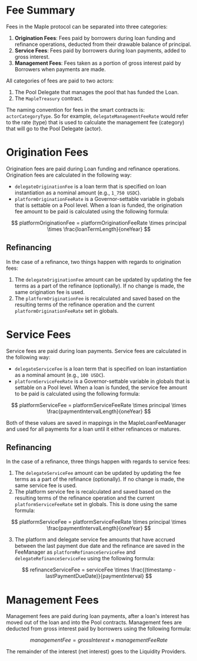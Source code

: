 # Fee Summary
Fees in the Maple protocol can be separated into three categories:
1. **Origination Fees**: Fees paid by borrowers during loan funding and refinance operations, deducted from their drawable balance of principal.
2. **Service Fees**: Fees paid by borrowers during loan payments, added to gross interest.
3. **Management Fees**: Fees taken as a portion of gross interest paid by Borrowers when payments are made.

All categories of fees are paid to two actors:
1. The Pool Delegate that manages the pool that has funded the Loan.
2. The `MapleTreasury` contract.

The naming convention for fees in the smart contracts is: `actorCategoryType`. So for example, `delegateManagementFeeRate` would refer to the rate (type) that is used to calculate the management fee (category) that will go to the Pool Delegate (actor). 

# Origination Fees
Origination fees are paid during Loan funding and refinance operations. Origination fees are calculated in the following way:
- `delegateOriginationFee` is a loan term that is specified on loan instantiation as a nominal amount (e.g., `1_750 USDC`).
- `platformOriginationFeeRate` is a Governor-settable variable in globals that is settable on a Pool level. When a loan is funded, the origination fee amount to be paid is calculated using the following formula: 

$$ platformOriginationFee = platformOriginationFeeRate \times principal \times \frac{loanTermLength}{oneYear} $$

## Refinancing
In the case of a refinance, two things happen with regards to origination fees:
1. The `delegateOriginationFee` amount can be updated by updating the fee terms as a part of the refinance (optionally). If no change is made, the same origination fee is used.
2. The `platformOriginationFee` is recalculated and saved based on the resulting terms of the refinance operation and the current `platformOriginationFeeRate` set in globals.

# Service Fees
Service fees are paid during loan payments. Service fees are calculated in the following way:
- `delegateServiceFee` is a loan term that is specified on loan instantiation as a nominal amount (e.g., `100 USDC`).
- `platformServiceFeeRate` is a Governor-settable variable in globals that is settable on a Pool level. When a loan is funded, the service fee amount to be paid is calculated using the following formula: 

$$ platformServiceFee = platformServiceFeeRate \times principal \times \frac{paymentIntervalLength}{oneYear} $$

Both of these values are saved in mappings in the MapleLoanFeeManager and used for all payments for a loan until it either refinances or matures.

## Refinancing
In the case of a refinance, three things happen with regards to service fees:
1. The `delegateServiceFee` amount can be updated by updating the fee terms as a part of the refinance (optionally). If no change is made, the same service fee is used.
2. The platform service fee is recalculated and saved based on the resulting terms of the refinance operation and the current `platformServiceFeeRate` set in globals. This is done using the same formula:

$$ platformServiceFee = platformServiceFeeRate \times principal \times \frac{paymentIntervalLength}{oneYear} $$

3. The platform and delegate service fee amounts that have accrued between the last payment due date and the refinance are saved in the FeeManager as `platformRefinanceServiceFee` and `delegateRefinanceServiceFee` using the following formula:

$$ refinanceServiceFee = serviceFee \times \frac{(timestamp - lastPaymentDueDate)}{paymentInterval} $$

# Management Fees
Management fees are paid during loan payments, after a loan's interest has moved out of the loan and into the Pool contracts. Management fees are deducted from gross interest paid by borrowers using the following formula:

$$ managementFee = grossInterest \times managementFeeRate $$

The remainder of the interest (net interest) goes to the Liquidity Providers.
